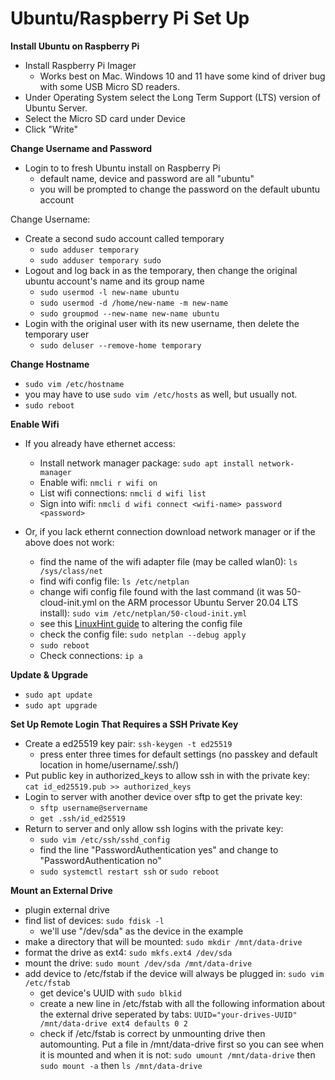 # Ubuntu/Raspberry Pi Set Up

**Install Ubuntu on Raspberry Pi**
* Install Raspberry Pi Imager
  * Works best on Mac. Windows 10 and 11 have some kind of driver bug with some USB Micro SD readers.
* Under Operating System select the Long Term Support (LTS) version of Ubuntu Server.
* Select the Micro SD card under Device
* Click "Write"


**Change Username and Password**
* Login to to fresh Ubuntu install on Raspberry Pi
  * default name, device and password are all "ubuntu"
  * you will be prompted to change the password on the default ubuntu account

Change Username:
* Create a second sudo account called temporary
  * `sudo adduser temporary`
  * `sudo adduser temporary sudo`
* Logout and log back in as the temporary, then change the original ubuntu account's name and its group name
  * `sudo usermod -l new-name ubuntu`
  * `sudo usermod -d /home/new-name -m new-name`
  * `sudo groupmod --new-name new-name ubuntu`
* Login with the original user with its new username, then delete the temporary user
  * `sudo deluser --remove-home temporary`


**Change Hostname**
* `sudo vim /etc/hostname`
* you may have to use `sudo vim /etc/hosts` as well, but usually not.
* `sudo reboot`

**Enable Wifi**
* If you already have ethernet access:
  * Install network manager package: `sudo apt install network-manager`
  * Enable wifi: `nmcli r wifi on`
  * List wifi connections: `nmcli d wifi list`
  * Sign into wifi: `nmcli d wifi connect <wifi-name> password <password>`

* Or, if you lack ethernt connection download network manager or if the above does not work:
  * find the name of the wifi adapter file (may be called wlan0): `ls /sys/class/net`
  * find wifi config file: `ls /etc/netplan`
  * change wifi config file found with the last command (it was 50-cloud-init.yml on the ARM processor Ubuntu Server 20.04 LTS install): `sudo vim /etc/netplan/50-cloud-init.yml`
  * see this [LinuxHint guide](linuxhint.com/configure-wifi-ubuntu/) to altering the config file
  * check the config file: `sudo netplan --debug apply`
  * `sudo reboot`
  * Check connections: `ip a`


**Update & Upgrade**
* `sudo apt update`
* `sudo apt upgrade`


**Set Up Remote Login That Requires a SSH Private Key**
* Create a ed25519 key pair: `ssh-keygen -t ed25519`
  * press enter three times for default settings (no passkey and default location in home/username/.ssh/)
* Put public key in authorized_keys to allow ssh in with the private key: `cat id_ed25519.pub >> authorized_keys`
* Login to server with another device over sftp to get the private key:
  * `sftp username@servername`
  * `get .ssh/id_ed25519`
* Return to server and only allow ssh logins with the private key:
  * `sudo vim /etc/ssh/sshd_config`
  * find the line "PasswordAuthentication yes" and change to "PasswordAuthentication no"
  * `sudo systemctl restart ssh` or `sudo reboot`


**Mount an External Drive**
* plugin external drive
* find list of devices: `sudo fdisk -l`
  * we'll use "/dev/sda" as the device in the example
* make a directory that will be mounted: `sudo mkdir /mnt/data-drive`
* format the drive as ext4: `sudo mkfs.ext4 /dev/sda`
* mount the drive: `sudo mount /dev/sda /mnt/data-drive`
* add device to /etc/fstab if the device will always be plugged in: `sudo vim /etc/fstab`
  * get device's UUID with `sudo blkid`
  * create a new line in /etc/fstab with all the following information about the external drive seperated by tabs: `UUID="your-drives-UUID" /mnt/data-drive ext4 defaults 0 2`
  * check if /etc/fstab is correct by unmounting drive then automounting. Put a file in /mnt/data-drive first so you can see when it is mounted and when it is not: `sudo umount /mnt/data-drive` then `sudo mount -a` then `ls /mnt/data-drive`